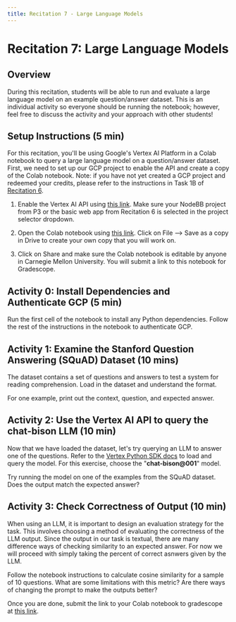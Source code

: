 ```yaml
---
title: Recitation 7 - Large Language Models
---
```

# Recitation 7: Large Language Models

## Overview 

During this recitation, students will be able to run and evaluate a large language model on an example question/answer dataset. This is an individual activity so everyone should be running the notebook; however, feel free to discuss the activity and your approach with other students!

## Setup Instructions (5 min)
For this recitation, you'll be using Google's Vertex AI Platform in a Colab notebook to query a large language model on a question/answer dataset. First, we need to set up our GCP project to enable the API and create a copy of the Colab notebook.
Note: if you have not yet created a GCP project and redeemed your credits, please refer to the instructions in Task 1B of [Recitation 6](https://cmu-313.github.io/recitations/reci6-deployment/). 

1.  Enable the Vertex AI API using [this link](https://console.cloud.google.com/flows/enableapi?apiid=aiplatform.googleapis.com). Make sure your NodeBB project from P3 or the basic web app from Recitation 6 is selected in the project selector dropdown.
    
2.  Open the Colab notebook using [this link](https://colab.research.google.com/drive/1KKD9nQV_Ahm-XUNSViMlwspU_BqTRSgI?usp=sharing). Click on File --> Save as a copy in Drive to create your own copy that you will work on.
    
3.  Click on Share and make sure the Colab notebook is editable by anyone in Carnegie Mellon University. You will submit a link to this notebook for Gradescope.

## Activity 0: Install Dependencies and Authenticate GCP (5 min)

Run the first cell of the notebook to install any Python dependencies. Follow the rest of the instructions in the notebook to authenticate GCP.

## Activity 1: Examine the Stanford Question Answering (SQuAD) Dataset (10 mins)

The dataset contains a set of questions and answers to test a system for reading comprehension. Load in the dataset and understand the format.

For one example, print out the context, question, and expected answer.

## Activity 2: Use the Vertex AI API to query the chat-bison LLM (10 min)

Now that we have loaded the dataset, let's try querying an LLM to answer one of the questions. Refer to the [Vertex Python SDK docs](https://cloud.google.com/vertex-ai/docs/generative-ai/chat/test-chat-prompts#chat-query-python_vertex_ai_sdk) to load and query the model. For this exercise, choose the "**chat-bison@001**" model. 

Try running the model on one of the examples from the SQuAD dataset. Does the output match the expected answer?

## Activity 3: Check Correctness of Output (10 min)

When using an LLM, it is important to design an evaluation strategy for the task. This involves choosing a method of evaluating the correctness of the LLM output. Since the output in our task is textual, there are many difference ways of checking similarity to an expected answer. For now we will proceed with simply taking the percent of correct asnwers given by the LLM.

Follow the notebook instructions to calculate cosine similarity for a sample of 10 questions. What are some limitations with this metric? Are there ways of changing the prompt to make the outputs better?

Once you are done, submit the link to your Colab notebook to gradescope at [this link](https://www.gradescope.com/courses/583198/assignments/3599220/).
